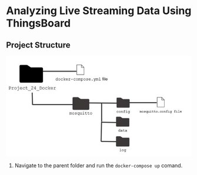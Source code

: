 # Analyzing Live Streaming Data Using ThingsBoard

## Project Structure
![](https://github.com/jlstewart12/Analyzing-Live-Streaming-Data-Using-ThingsBoard/blob/main/images/24P11.png)
1. Navigate to the parent folder and run the ```docker-compose up``` comand.